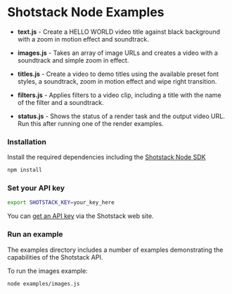 # Shotstack Node Examples

- **text.js** -
    Create a HELLO WORLD video title against black background with a zoom in motion effect and soundtrack.

- **images.js** -
    Takes an array of image URLs and creates a video with a soundtrack and simple zoom in effect.

- **titles.js** -
    Create a video to demo titles using the available preset font styles, a soundtrack, zoom in motion effect and 
    wipe right transition.
    
- **filters.js** -
    Applies filters to a video clip, including a title with the name of the filter and a soundtrack.
    
- **status.js** -
    Shows the status of a render task and the output video URL. Run this after running one of the render examples.
    
### Installation

Install the required dependencies including the [Shotstack Node SDK](https://www.npmjs.com/package/shotstack-sdk)

```bash
npm install
```

### Set your API key

```bash
export SHOTSTACK_KEY=your_key_here
```
You can [get an API key](http://shotstack.io/?utm_source=github&utm_medium=demos&utm_campaign=node_sdk) via the Shotstack web site.

### Run an example

The examples directory includes a number of examples demonstrating the capabilities of the 
Shotstack API.

To run the images example:

```bash
node examples/images.js
```
